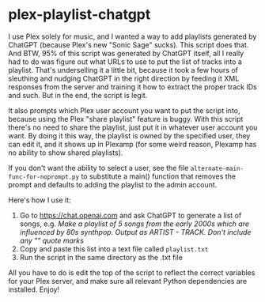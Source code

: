 # plex-playlist-chatgpt
I use Plex solely for music, and I wanted a way to add playlists generated by ChatGPT (because Plex's new "Sonic Sage" sucks). This script does that. And BTW, 95% of this script was generated by ChatGPT itself, all I really had to do was figure out what URLs to use to put the list of tracks into a playlist. That's underselling it a little bit, because it took a few hours of sleuthing and nudging ChatGPT in the right direction by feeding it XML responses from the server and training it how to extract the proper track IDs and such. But in the end, the script is legit.

It also prompts which Plex user account you want to put the script into, because using the Plex "share playlist" feature is buggy. With this script there's no need to share the playlist, just put it in whatever user account you want. By doing it this way, the playlist is owned by the specified user, they can edit it, and it shows up in Plexamp (for some weird reason, Plexamp has no ability to show shared playlists). 

If you don't want the ability to select a user, see the file `alternate-main-func-for-noprompt.py` to substitute a main() function that removes the prompt and defaults to adding the playlist to the admin account.

Here's how I use it:

1) Go to https://chat.openai.com and ask ChatGPT to generate a list of songs, e.g. _Make a playlist of 5 songs from the early 2000s which are influenced by 80s synthpop. Output as ARTIST - TRACK. Don't include any "" quote marks_
2) Copy and paste this list into a text file called  `playlist.txt`
3) Run the script in the same directory as the .txt file

All you have to do is edit the top of the script to reflect the correct variables for your Plex server, and make sure all relevant Python dependencies are installed. Enjoy!
